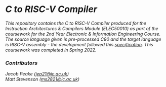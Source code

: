 # _C to RISC-V Compiler_

_This repository contains the C to RISC-V Compiler produced for the Instruction Architectures & Compilers Module (ELEC50010) as part of the coursework for the 2nd Year Electronic & Information Engineering Course._ _The source language given is pre-processed C90 and the target language is RISC-V assembly - the development followed this [specification](https://github.com/LangProc/langproc-2022-cw). This coursework was completed in Spring 2022._

### _Contributors_
_Jacob Peake (jep21@ic.ac.uk)_  
_Matt Stevenson (ms2821@ic.ac.uk)_
